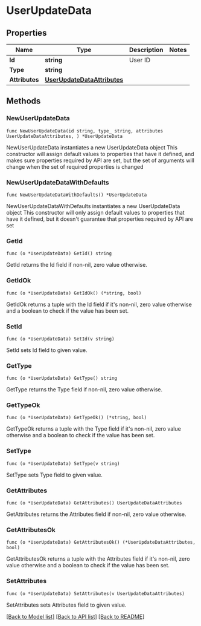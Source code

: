 # UserUpdateData

## Properties

Name | Type | Description | Notes
------------ | ------------- | ------------- | -------------
**Id** | **string** | User ID | 
**Type** | **string** |  | 
**Attributes** | [**UserUpdateDataAttributes**](UserUpdateDataAttributes.md) |  | 

## Methods

### NewUserUpdateData

`func NewUserUpdateData(id string, type_ string, attributes UserUpdateDataAttributes, ) *UserUpdateData`

NewUserUpdateData instantiates a new UserUpdateData object
This constructor will assign default values to properties that have it defined,
and makes sure properties required by API are set, but the set of arguments
will change when the set of required properties is changed

### NewUserUpdateDataWithDefaults

`func NewUserUpdateDataWithDefaults() *UserUpdateData`

NewUserUpdateDataWithDefaults instantiates a new UserUpdateData object
This constructor will only assign default values to properties that have it defined,
but it doesn't guarantee that properties required by API are set

### GetId

`func (o *UserUpdateData) GetId() string`

GetId returns the Id field if non-nil, zero value otherwise.

### GetIdOk

`func (o *UserUpdateData) GetIdOk() (*string, bool)`

GetIdOk returns a tuple with the Id field if it's non-nil, zero value otherwise
and a boolean to check if the value has been set.

### SetId

`func (o *UserUpdateData) SetId(v string)`

SetId sets Id field to given value.


### GetType

`func (o *UserUpdateData) GetType() string`

GetType returns the Type field if non-nil, zero value otherwise.

### GetTypeOk

`func (o *UserUpdateData) GetTypeOk() (*string, bool)`

GetTypeOk returns a tuple with the Type field if it's non-nil, zero value otherwise
and a boolean to check if the value has been set.

### SetType

`func (o *UserUpdateData) SetType(v string)`

SetType sets Type field to given value.


### GetAttributes

`func (o *UserUpdateData) GetAttributes() UserUpdateDataAttributes`

GetAttributes returns the Attributes field if non-nil, zero value otherwise.

### GetAttributesOk

`func (o *UserUpdateData) GetAttributesOk() (*UserUpdateDataAttributes, bool)`

GetAttributesOk returns a tuple with the Attributes field if it's non-nil, zero value otherwise
and a boolean to check if the value has been set.

### SetAttributes

`func (o *UserUpdateData) SetAttributes(v UserUpdateDataAttributes)`

SetAttributes sets Attributes field to given value.



[[Back to Model list]](../README.md#documentation-for-models) [[Back to API list]](../README.md#documentation-for-api-endpoints) [[Back to README]](../README.md)


